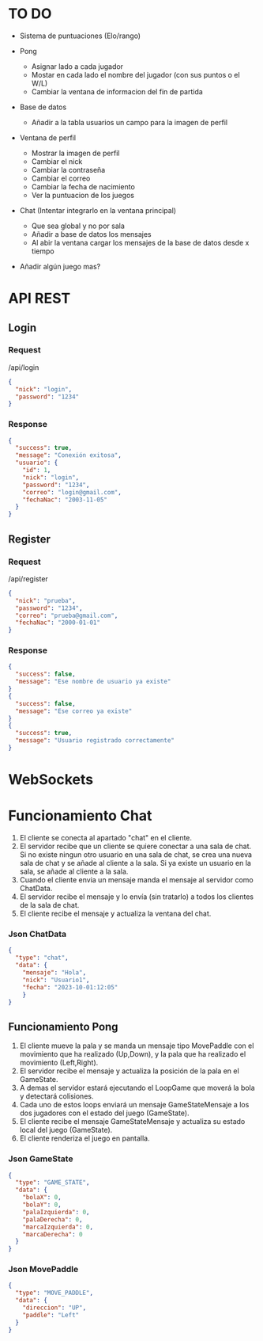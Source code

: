 # TO DO

* Sistema de puntuaciones (Elo/rango)

* Pong
  * Asignar lado a cada jugador
  * Mostar en cada lado el nombre del jugador (con sus puntos o el W/L)
  * Cambiar la ventana de informacion del fin de partida

* Base de datos
  * Añadir a la tabla usuarios un campo para la imagen de perfil
  
* Ventana de perfil
  * Mostrar la imagen de perfil
  * Cambiar el nick
  * Cambiar la contraseña
  * Cambiar el correo
  * Cambiar la fecha de nacimiento
  * Ver la puntuacion de los juegos

* Chat (Intentar integrarlo en la ventana principal)
  * Que sea global y no por sala
  * Añadir a base de datos los mensajes
  * Al abir la ventana cargar los mensajes de la base de datos desde x tiempo

* Añadir algún juego mas?


# API REST
## Login


### Request
/api/login
```json
{
  "nick": "login",
  "password": "1234"
}
```
### Response
```json
{
  "success": true,
  "message": "Conexión exitosa",
  "usuario": {
    "id": 1,
    "nick": "login",
    "password": "1234",
    "correo": "login@gmail.com",
    "fechaNac": "2003-11-05"
  }
}
```

## Register

### Request
/api/register
```json
{
  "nick": "prueba",
  "password": "1234",
  "correo": "prueba@gmail.com",
  "fechaNac": "2000-01-01"
}
```
### Response
```json
{
  "success": false,
  "message": "Ese nombre de usuario ya existe"
}
{
  "success": false,
  "message": "Ese correo ya existe"
}
{
  "success": true,
  "message": "Usuario registrado correctamente"
}
```




# WebSockets

# Funcionamiento Chat
1. El cliente se conecta al apartado "chat" en el cliente.
2. El servidor recibe que un cliente se quiere conectar a una sala de chat. Si no existe ningun otro usuario en una sala de chat, se crea una nueva sala de chat y se añade al cliente a la sala. Si ya existe un usuario en la sala, se añade al cliente a la sala.
3. Cuando el cliente envia un mensaje manda el mensaje al servidor como ChatData.
4. El servidor recibe el mensaje y lo envía (sin tratarlo) a todos los clientes de la sala de chat.
5. El cliente recibe el mensaje y actualiza la ventana del chat.

### Json ChatData
```json
{
  "type": "chat",
  "data": {
    "mensaje": "Hola",
    "nick": "Usuario1",
    "fecha": "2023-10-01:12:05"
    }
}
```

## Funcionamiento Pong
1. El cliente mueve la pala y se manda un mensaje tipo MovePaddle con el movimiento que ha realizado (Up,Down), y la pala que ha realizado el movimiento (Left,Right).
2. El servidor recibe el mensaje y actualiza la posición de la pala en el GameState.
3. A demas el servidor estará ejecutando el LoopGame que moverá la bola y detectará colisiones.
4. Cada uno de estos loops enviará un mensaje GameStateMensaje a los dos jugadores con el estado del juego (GameState).
5. El cliente recibe el mensaje GameStateMensaje y actualiza su estado local del juego (GameState).
6. El cliente renderiza el juego en pantalla.

### Json GameState
```json
{
  "type": "GAME_STATE",
  "data": {
    "bolaX": 0,
    "bolaY": 0,
    "palaIzquierda": 0,
    "palaDerecha": 0,
    "marcaIzquierda": 0,
    "marcaDerecha": 0
  }
}
```

### Json MovePaddle
```json
{
  "type": "MOVE_PADDLE",
  "data": {
    "direccion": "UP",
    "paddle": "Left"
  }
}
```
